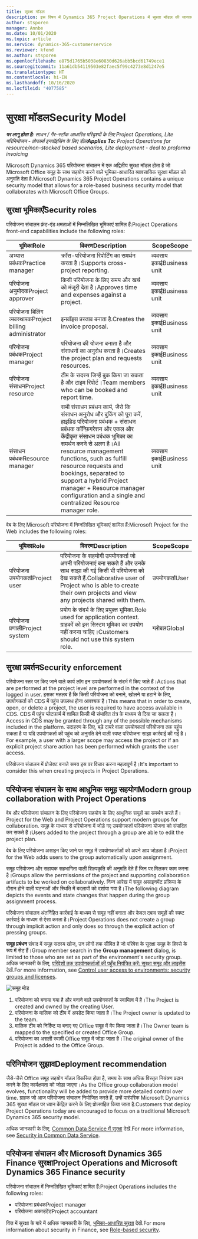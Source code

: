 ```yaml
---
title: सुरक्षा मॉडल
description: इस विषय में Dynamics 365 Project Operations में सुरक्षा मॉडल की जानकारी दी गई है.
author: stsporen
manager: Annbe
ms.date: 10/01/2020
ms.topic: article
ms.service: dynamics-365-customerservice
ms.reviewer: kfend
ms.author: stsporen
ms.openlocfilehash: e875d1765b5038e60830d626abb5bcd61749ece1
ms.sourcegitcommit: 11a61db54119503e82faec5f99c4273e8d1247e5
ms.translationtype: HT
ms.contentlocale: hi-IN
ms.lasthandoff: 10/16/2020
ms.locfileid: "4077585"
---
```

# <a name="security-model"></a><span data-ttu-id="f0d76-103">सुरक्षा मॉडल</span><span class="sxs-lookup"><span data-stu-id="f0d76-103">Security Model</span></span>

<span data-ttu-id="f0d76-104">_**पर लागू होता है:** साधन / गैर-स्टॉक आधारित परिदृश्यों के लिए Project Operations, Lite परिनियोजन - प्रोफार्मा इनवॉइसिंग के लिए डील_</span><span class="sxs-lookup"><span data-stu-id="f0d76-104">_**Applies To:** Project Operations for resource/non-stocked based scenarios, Lite deployment - deal to proforma invoicing_</span></span>

<span data-ttu-id="f0d76-105">Microsoft Dynamics 365 परियोजना संचालन में एक अद्वितीय सुरक्षा मॉडल होता है जो Microsoft Office समूह के साथ सहयोग करने वाले भूमिका-आधारित व्यावसायिक सुरक्षा मॉडल को अनुमति देता है.</span><span class="sxs-lookup"><span data-stu-id="f0d76-105">Microsoft Dynamics 365 Project Operations contains a unique security model that allows for a role-based business security model that collaborates with Microsoft Office Groups.</span></span> 


## <a name="security-roles"></a><span data-ttu-id="f0d76-106">सुरक्षा भूमिकाएँ</span><span class="sxs-lookup"><span data-stu-id="f0d76-106">Security roles</span></span>
<span data-ttu-id="f0d76-107">परियोजना संचालन फ्रंट-एंड क्षमताओं में निम्नलिखित भूमिकाएं शामिल हैं:</span><span class="sxs-lookup"><span data-stu-id="f0d76-107">Project Operations front-end capabilities include the following roles:</span></span>

| <span data-ttu-id="f0d76-108">भूमिका</span><span class="sxs-lookup"><span data-stu-id="f0d76-108">Role</span></span>                          | <span data-ttu-id="f0d76-109">विवरण</span><span class="sxs-lookup"><span data-stu-id="f0d76-109">Description</span></span>                                                                                                                                                                 | <span data-ttu-id="f0d76-110">Scope</span><span class="sxs-lookup"><span data-stu-id="f0d76-110">Scope</span></span> |
|-------------------------------|-----------------------------------------------------------------------------------------------------------------------------------------------------------------------------|------|
| <span data-ttu-id="f0d76-111">अभ्यास प्रबंधक</span><span class="sxs-lookup"><span data-stu-id="f0d76-111">Practice manager</span></span>              | <span data-ttu-id="f0d76-112">क्रॉस-परियोजना रिपोर्टिंग का समर्थन करता है।</span><span class="sxs-lookup"><span data-stu-id="f0d76-112">Supports cross-project reporting.</span></span>                                                                                                            | <span data-ttu-id="f0d76-113">व्यवसाय इकाई</span><span class="sxs-lookup"><span data-stu-id="f0d76-113">Business unit</span></span>              |
| <span data-ttu-id="f0d76-114">परियोजना अनुमोदक</span><span class="sxs-lookup"><span data-stu-id="f0d76-114">Project approver</span></span>              | <span data-ttu-id="f0d76-115">किसी परियोजना के लिए समय और खर्च को मंजूरी देता है।</span><span class="sxs-lookup"><span data-stu-id="f0d76-115">Approves time and expenses against a project.</span></span>                                                                                                                              | <span data-ttu-id="f0d76-116">व्यवसाय इकाई</span><span class="sxs-lookup"><span data-stu-id="f0d76-116">Business unit</span></span> |
| <span data-ttu-id="f0d76-117">परियोजना बिलिंग व्यवस्थापक</span><span class="sxs-lookup"><span data-stu-id="f0d76-117">Project billing administrator</span></span> | <span data-ttu-id="f0d76-118">इनवॉइस प्रस्ताव बनाता है.</span><span class="sxs-lookup"><span data-stu-id="f0d76-118">Creates the invoice proposal.</span></span>                                                                                                                                                 | <span data-ttu-id="f0d76-119">व्यवसाय इकाई</span><span class="sxs-lookup"><span data-stu-id="f0d76-119">Business unit</span></span> |
| <span data-ttu-id="f0d76-120">परियोजना प्रबंधक</span><span class="sxs-lookup"><span data-stu-id="f0d76-120">Project manager</span></span>               | <span data-ttu-id="f0d76-121">परियोजना की योजना बनाता है और संसाधनों का अनुरोध करता है।</span><span class="sxs-lookup"><span data-stu-id="f0d76-121">Creates the project plan and requests resources.</span></span>                                                                                                                              | <span data-ttu-id="f0d76-122">व्यवसाय इकाई</span><span class="sxs-lookup"><span data-stu-id="f0d76-122">Business unit</span></span> |
| <span data-ttu-id="f0d76-123">परियोजना संसाधन</span><span class="sxs-lookup"><span data-stu-id="f0d76-123">Project resource</span></span>              | <span data-ttu-id="f0d76-124">टीम के सदस्य जिन्हें बुक किया जा सकता है और टाइम रिपोर्ट।</span><span class="sxs-lookup"><span data-stu-id="f0d76-124">Team members who can be booked and report time.</span></span>                                                                                                          | <span data-ttu-id="f0d76-125">व्यवसाय इकाई</span><span class="sxs-lookup"><span data-stu-id="f0d76-125">Business unit</span></span>|
| <span data-ttu-id="f0d76-126">संसाधन प्रबंधक</span><span class="sxs-lookup"><span data-stu-id="f0d76-126">Resource manager</span></span>              | <span data-ttu-id="f0d76-127">सभी संसाधन प्रबंधन कार्य, जैसे कि संसाधन अनुरोध और बुकिंग को पूरा करें, हाइब्रिड परियोजना प्रबंधक + संसाधन प्रबंधक कॉन्फ़िगरेशन और एकल और केंद्रीकृत संसाधन प्रबंधक भूमिका का समर्थन करने से अलग है।</span><span class="sxs-lookup"><span data-stu-id="f0d76-127">All resource management functions, such as fulfill resource requests and bookings, separated to support a hybrid Project manager + Resource manager configuration and a single and centralized Resource manager role.</span></span> | <span data-ttu-id="f0d76-128">व्यवसाय इकाई</span><span class="sxs-lookup"><span data-stu-id="f0d76-128">Business unit</span></span> |


<span data-ttu-id="f0d76-129">वेब के लिए Microsoft परियोजना में निम्नलिखित भूमिकाएं शामिल हैं:</span><span class="sxs-lookup"><span data-stu-id="f0d76-129">Microsoft Project for the Web includes the following roles:</span></span>

| <span data-ttu-id="f0d76-130">भूमिका</span><span class="sxs-lookup"><span data-stu-id="f0d76-130">Role</span></span>           | <span data-ttu-id="f0d76-131">विवरण</span><span class="sxs-lookup"><span data-stu-id="f0d76-131">Description</span></span>                                                                                                        | <span data-ttu-id="f0d76-132">Scope</span><span class="sxs-lookup"><span data-stu-id="f0d76-132">Scope</span></span>  |
|----------------|--------------------------------------------------------------------------------------------------------------------|--------|
| <span data-ttu-id="f0d76-133">परियोजना उपयोगकर्ता</span><span class="sxs-lookup"><span data-stu-id="f0d76-133">Project user</span></span>   | <span data-ttu-id="f0d76-134">परियोजना के सहयोगी उपयोगकर्ता जो अपनी परियोजनाएं बना सकते हैं और उनके साथ साझा की गई किसी भी परियोजना को देख सकते हैं.</span><span class="sxs-lookup"><span data-stu-id="f0d76-134">Collaborative user of Project   who is able to create their own projects and view any projects shared with   them.</span></span> | <span data-ttu-id="f0d76-135">उपयोगकर्ता</span><span class="sxs-lookup"><span data-stu-id="f0d76-135">User</span></span>   |
| <span data-ttu-id="f0d76-136">परियोजना प्रणाली</span><span class="sxs-lookup"><span data-stu-id="f0d76-136">Project system</span></span> | <span data-ttu-id="f0d76-137">प्रयोग के संदर्भ के लिए प्रयुक्त भूमिका.</span><span class="sxs-lookup"><span data-stu-id="f0d76-137">Role used for application   context.</span></span> <span data-ttu-id="f0d76-138">ग्राहकों को इस सिस्टम भूमिका का उपयोग नहीं करना चाहिए।</span><span class="sxs-lookup"><span data-stu-id="f0d76-138">Customers should not use this system role.</span></span>                                    | <span data-ttu-id="f0d76-139">ग्लोबल</span><span class="sxs-lookup"><span data-stu-id="f0d76-139">Global</span></span> |

## <a name="security-enforcement"></a><span data-ttu-id="f0d76-140">सुरक्षा प्रवर्तन</span><span class="sxs-lookup"><span data-stu-id="f0d76-140">Security enforcement</span></span>
<span data-ttu-id="f0d76-141">परियोजना स्तर पर किए जाने वाले कार्य लॉग इन उपयोगकर्ता के संदर्भ में किए जाते हैं।</span><span class="sxs-lookup"><span data-stu-id="f0d76-141">Actions that are performed at the project level are performed in the context of the logged in user.</span></span> <span data-ttu-id="f0d76-142">इसका मतलब है कि किसी परियोजना को बनाने, खोलने या हटाने के लिए, उपयोगकर्ता को CDS में पहुंच उपलब्ध होना आवश्यक है।</span><span class="sxs-lookup"><span data-stu-id="f0d76-142">This means that in order to create, open, or delete a project, the user is required to have access available in CDS.</span></span> <span data-ttu-id="f0d76-143">CDS में पहुंच प्लेटफार्म में शामिल किसी भी संभावित तंत्र के माध्यम से दिया जा सकता है।</span><span class="sxs-lookup"><span data-stu-id="f0d76-143">Access in CDS may be granted through any of the possible mechanisms included in the platform.</span></span> <span data-ttu-id="f0d76-144">उदाहरण के लिए, बड़े दायरे वाला उपयोगकर्ता परियोजना तक पहुंच सकता है या यदि उपयोगकर्ता की पहुंच को अनुमति देने वाली स्पष्ट परियोजना साझा कार्रवाई की गई है।</span><span class="sxs-lookup"><span data-stu-id="f0d76-144">For example, a user with a larger scope may access the project or if an explicit project share action has been performed which grants the user access.</span></span>

<span data-ttu-id="f0d76-145">परियोजना संचालन में प्रोजेक्ट बनाते समय इस पर विचार करना महत्वपूर्ण है।</span><span class="sxs-lookup"><span data-stu-id="f0d76-145">It's important to consider this when creating projects in Project Operations.</span></span>

## <a name="modern-group-collaboration-with-project-operations"></a><span data-ttu-id="f0d76-146">परियोजना संचालन के साथ आधुनिक समूह सहयोग</span><span class="sxs-lookup"><span data-stu-id="f0d76-146">Modern group collaboration with Project Operations</span></span>
<span data-ttu-id="f0d76-147">वेब और परियोजना संचालन के लिए परियोजना सहयोग के लिए आधुनिक समूहों का समर्थन करते हैं।</span><span class="sxs-lookup"><span data-stu-id="f0d76-147">Project for the Web and Project Operations support modern groups for collaboration.</span></span> <span data-ttu-id="f0d76-148">समूह के माध्यम से परियोजना में जोड़े गए उपयोगकर्ता परियोजना योजना को संपादित कर सकते हैं।</span><span class="sxs-lookup"><span data-stu-id="f0d76-148">Users added to the project through a group are able to edit the project plan.</span></span>

<span data-ttu-id="f0d76-149">वेब के लिए परियोजना असाइन किए जाने पर समूह में उपयोगकर्ताओं को अपने आप जोड़ता है।</span><span class="sxs-lookup"><span data-stu-id="f0d76-149">Project for the Web adds users to the group automatically upon assignment.</span></span>

<span data-ttu-id="f0d76-150">समूह परियोजना और सहायक सहभागिता वाली शिल्पकृति की अनुमति देते हैं जिन पर मिलकर काम करना है।</span><span class="sxs-lookup"><span data-stu-id="f0d76-150">Groups allow the permissions of the project and supporting collaboration artifacts to be worked on collaboratively.</span></span> <span data-ttu-id="f0d76-151">निम्न आरेख में समूह असाइनमेंट प्रक्रिया के दौरान होने वाली घटनाओं और स्थिति में बदलावों को दर्शाया गया है।</span><span class="sxs-lookup"><span data-stu-id="f0d76-151">The following diagram depicts the events and state changes that happen during the group assignment process.</span></span>

<span data-ttu-id="f0d76-152">परियोजना संचालन अंतर्निहित कार्रवाई के माध्यम से समूह नहीं बनाता और केवल दबाव समूहों की स्पष्ट कार्रवाई के माध्यम से ऐसा करता है।</span><span class="sxs-lookup"><span data-stu-id="f0d76-152">Project Operations does not create a group through implicit action and only does so through the explicit action of pressing groups.</span></span>

<span data-ttu-id="f0d76-153">**समूह प्रबंधन** संवाद में समूह सदस्य खोज, उन लोगों तक सीमित है जो परिवेश के सुरक्षा समूह के हिस्से के रूप में सेट हैं।</span><span class="sxs-lookup"><span data-stu-id="f0d76-153">Group member search in the **Group management** dialog, is limited to those who are set as part of the environment's security group.</span></span> <span data-ttu-id="f0d76-154">अधिक जानकारी के लिए, [परिवेशों तक उपयोगकर्ताओं की पहुँच नियंत्रित करें: सुरक्षा समूह और लाइसेंस](https://docs.microsoft.com/power-platform/admin/control-user-access) देखें.</span><span class="sxs-lookup"><span data-stu-id="f0d76-154">For more information, see [Control user access to environments: security groups and licenses](https://docs.microsoft.com/power-platform/admin/control-user-access).</span></span>

![समूह मोड](./media/groupsmode.png)

1. <span data-ttu-id="f0d76-156">परियोजना को बनाया गया है और बनाने वाले उपयोगकर्ता के स्वामित्व में है।</span><span class="sxs-lookup"><span data-stu-id="f0d76-156">The Project is created and owned by the creating User.</span></span>
2. <span data-ttu-id="f0d76-157">परियोजना के मालिक को टीम में अपडेट किया जाता है।</span><span class="sxs-lookup"><span data-stu-id="f0d76-157">The Project owner is updated to the team.</span></span>
3. <span data-ttu-id="f0d76-158">मालिक टीम को निर्दिष्ट या बनाए गए Office समूह में मैप किया जाता है।</span><span class="sxs-lookup"><span data-stu-id="f0d76-158">The Owner team is mapped to the specified or created Office Group.</span></span>
4. <span data-ttu-id="f0d76-159">परियोजना का असली स्वामी Office समूह में जोड़ा जाता है।</span><span class="sxs-lookup"><span data-stu-id="f0d76-159">The original owner of the Project is added to the Office Group.</span></span>

## <a name="deployment-recommendation"></a><span data-ttu-id="f0d76-160">परिनियोजन सुझाव</span><span class="sxs-lookup"><span data-stu-id="f0d76-160">Deployment recommendation</span></span>
<span data-ttu-id="f0d76-161">जैसे-जैसे Office समूह सहयोग मॉडल विकसित होता है, समय के साथ अधिक विस्तृत नियंत्रण प्रदान करने के लिए कार्यक्षमता को जोड़ा जाएगा।</span><span class="sxs-lookup"><span data-stu-id="f0d76-161">As the Office group collaboration model evolves, functionality will be added to provide more detailed control over time.</span></span> <span data-ttu-id="f0d76-162">ग्राहक जो आज परियोजना संचालन नियोजित करते हैं, उन्हें पारंपरिक Microsoft Dynamics 365 सुरक्षा मॉडल पर ध्यान केंद्रित करने के लिए प्रोत्साहित किया जाता है.</span><span class="sxs-lookup"><span data-stu-id="f0d76-162">Customers that deploy Project Operations today are encouraged to focus on a traditional Microsoft Dynamics 365 security model.</span></span>

<span data-ttu-id="f0d76-163">अधिक जानकारी के लिए, [Common Data Service में सुरक्षा](https://docs.microsoft.com/power-platform/admin/wp-security) देखें.</span><span class="sxs-lookup"><span data-stu-id="f0d76-163">For more information, see [Security in Common Data Service](https://docs.microsoft.com/power-platform/admin/wp-security).</span></span>

## <a name="project-operations-and-microsoft-dynamics-365-finance-security"></a><span data-ttu-id="f0d76-164">परियोजना संचालन और Microsoft Dynamics 365 Finance सुरक्षा</span><span class="sxs-lookup"><span data-stu-id="f0d76-164">Project Operations and Microsoft Dynamics 365 Finance security</span></span>
<span data-ttu-id="f0d76-165">परियोजना संचालन में निम्नलिखित भूमिकाएं शामिल हैं:</span><span class="sxs-lookup"><span data-stu-id="f0d76-165">Project Operations includes the following roles:</span></span>

- <span data-ttu-id="f0d76-166">परियोजना प्रबंधक</span><span class="sxs-lookup"><span data-stu-id="f0d76-166">Project manager</span></span>
- <span data-ttu-id="f0d76-167">परियोजना अकाउंटेंट</span><span class="sxs-lookup"><span data-stu-id="f0d76-167">Project accountant</span></span>

<span data-ttu-id="f0d76-168">वित्त में सुरक्षा के बारे में अधिक जानकारी के लिए, [भूमिका-आधारित सुरक्षा](https://docs.microsoft.com/dynamics365/fin-ops-core/dev-itpro/sysadmin/role-based-security) देखें.</span><span class="sxs-lookup"><span data-stu-id="f0d76-168">For more information about security in Finance, see [Role-based security](https://docs.microsoft.com/dynamics365/fin-ops-core/dev-itpro/sysadmin/role-based-security).</span></span>


